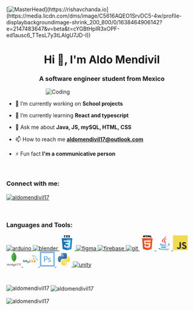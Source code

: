 [![MasterHead]([https://1.bp.blogspot.com/-7A4WynwLsM...)](https://rishavchanda.io](https://media.licdn.com/dms/image/C5616AQEO1SrvDC5-4w/profile-displaybackgroundimage-shrink_200_800/0/1638464906142?e=2147483647&v=beta&t=cYGBtHpIR3xOPF-ed1ausc6_TTesL7y3tLAlgU7JD-I))
<h1 align="center">Hi 👋, I'm Aldo Mendivil</h1>
<h3 align="center">A software engineer student from Mexico</h3>
<img align="right" alt="Coding" width="400" src="https://media3.giphy.com/media/SqeaJvuHTby1fW2wdL/giphy.gif?cid=6c09b952425a14eaafa0b3cb51a83c4d40a6fa21f36350bf&rid=giphy.gif&ct=s"> <br>

- 🔭 I’m currently working on **School projects**

- 🌱 I’m currently learning **React and typescript**

- 💬 Ask me about **Java, JS, mySQL, HTML, CSS**

- 📫 How to reach me **aldomendivil17@outlook.com**

- ⚡ Fun fact **I'm a communicative person**

<br>
<h3 align="left">Connect with me:</h3>
<p align="left">
    <a href="https://linkedin.com/in/aldomendivil17" target="blank"><img align="center"
            src="https://raw.githubusercontent.com/rahuldkjain/github-profile-readme-generator/master/src/images/icons/Social/linked-in-alt.svg"
            alt="aldomendivil17" height="30" width="40" /></a>
</p>
<br>
<h3 align="left">Languages and Tools:</h3>
<p align="left"> <a href="https://www.arduino.cc/" target="_blank" rel="noreferrer"> <img
            src="https://cdn.worldvectorlogo.com/logos/arduino-1.svg" alt="arduino" width="40" height="40" /> </a> <a
        href="https://www.blender.org/" target="_blank" rel="noreferrer"> <img
            src="https://download.blender.org/branding/community/blender_community_badge_white.svg" alt="blender"
            width="40" height="40" /> </a> <a href="https://www.w3schools.com/css/" target="_blank" rel="noreferrer">
        <img src="https://raw.githubusercontent.com/devicons/devicon/master/icons/css3/css3-original-wordmark.svg"
            alt="css3" width="40" height="40" /> </a> <a href="https://www.figma.com/" target="_blank" rel="noreferrer">
        <img src="https://www.vectorlogo.zone/logos/figma/figma-icon.svg" alt="figma" width="40" height="40" /> </a> <a
        href="https://firebase.google.com/" target="_blank" rel="noreferrer"> <img
            src="https://www.vectorlogo.zone/logos/firebase/firebase-icon.svg" alt="firebase" width="40" height="40" />
    </a> <a href="https://git-scm.com/" target="_blank" rel="noreferrer"> <img
            src="https://www.vectorlogo.zone/logos/git-scm/git-scm-icon.svg" alt="git" width="40" height="40" /> </a> <a
        href="https://www.w3.org/html/" target="_blank" rel="noreferrer"> <img
            src="https://raw.githubusercontent.com/devicons/devicon/master/icons/html5/html5-original-wordmark.svg"
            alt="html5" width="40" height="40" /> </a> <a href="https://www.java.com" target="_blank" rel="noreferrer">
        <img src="https://raw.githubusercontent.com/devicons/devicon/master/icons/java/java-original.svg" alt="java"
            width="40" height="40" /> </a> <a href="https://developer.mozilla.org/en-US/docs/Web/JavaScript"
        target="_blank" rel="noreferrer"> <img
            src="https://raw.githubusercontent.com/devicons/devicon/master/icons/javascript/javascript-original.svg"
            alt="javascript" width="40" height="40" /> </a> <a href="https://www.mongodb.com/" target="_blank"
        rel="noreferrer"> <img
            src="https://raw.githubusercontent.com/devicons/devicon/master/icons/mongodb/mongodb-original-wordmark.svg"
            alt="mongodb" width="40" height="40" /> </a> <a href="https://www.mysql.com/" target="_blank"
        rel="noreferrer"> <img
            src="https://raw.githubusercontent.com/devicons/devicon/master/icons/mysql/mysql-original-wordmark.svg"
            alt="mysql" width="40" height="40" /> </a> <a href="https://www.photoshop.com/en" target="_blank"
        rel="noreferrer"> <img
            src="https://raw.githubusercontent.com/devicons/devicon/master/icons/photoshop/photoshop-line.svg"
            alt="photoshop" width="40" height="40" /> </a> <a href="https://www.python.org" target="_blank"
        rel="noreferrer"> <img
            src="https://raw.githubusercontent.com/devicons/devicon/master/icons/python/python-original.svg"
            alt="python" width="40" height="40" /> </a> <a href="https://unity.com/" target="_blank" rel="noreferrer">
        <img src="https://www.vectorlogo.zone/logos/unity3d/unity3d-icon.svg" alt="unity" width="40" height="40" /> </a>
</p>
<br>
<p><img align="left" src="https://github-readme-stats.vercel.app/api/top-langs?username=aldomendivil17&show_icons=true&locale=en&layout=compact" alt="aldomendivil17" /></p>

<p>&nbsp;<img align="center" src="https://github-readme-stats.vercel.app/api?username=aldomendivil17&show_icons=true&locale=en" alt="aldomendivil17" /></p>

<p><img align="center" src="https://github-readme-streak-stats.herokuapp.com/?user=aldomendivil17&" alt="aldomendivil17" /></p>
